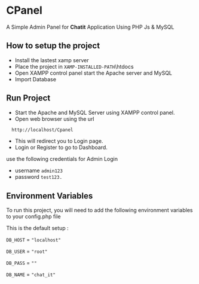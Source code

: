
# CPanel 


A Simple Admin Panel for **Chatit** Application Using PHP Js & MySQL


## How to setup the project

- Install the lastest xamp server
- Place the project in `XAMP-INSTALLED-PATH`\htdocs 
- Open XAMPP control panel start the Apache server  and MySQL
- Import Database 


## Run  Project 

- Start the Apache and MySQL Server using XAMPP control panel. 
- Open web browser using the url 
```bash
  http://localhost/Cpanel
```
- This will redirect you to Login page.
- Login or Register to go to Dashboard.

use the following credentials for Admin Login 
- username `admin123`
- password `test123.`

## Environment Variables

To run this project, you will need to add the following environment variables to your config.php file

This is the default setup : 

`DB_HOST` = `"localhost"`

`DB_USER` = `"root"`

`DB_PASS` = ` "" `

`DB_NAME` = `"chat_it"`

